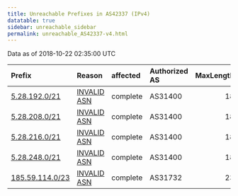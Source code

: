 ```yaml
---
title: Unreachable Prefixes in AS42337 (IPv4)
datatable: true
sidebar: unreachable_sidebar
permalink: unreachable_AS42337-v4.html
---
```


Data as of 2018-10-22 02:35:00 UTC


<div class="datatable-begin"></div>

| Prefix                                                   | Reason                                                                                                 | affected   | Authorized AS   |   MaxLength | Anchor                                         |   unreachable /24s |
|:---------------------------------------------------------|:-------------------------------------------------------------------------------------------------------|:-----------|:----------------|------------:|:-----------------------------------------------|-------------------:|
| [5.28.192.0/21](https://stat.ripe.net/5.28.192.0/21)     | [INVALID ASN](https://rpki-validator.ripe.net/announcement-preview?asn=AS42337&prefix=5.28.192.0/21)   | complete   | AS31400         |          18 | [RIPE](unreachable_RIPE_NCC_RPKI_Root-v4.html) |                  8 |
| [5.28.208.0/21](https://stat.ripe.net/5.28.208.0/21)     | [INVALID ASN](https://rpki-validator.ripe.net/announcement-preview?asn=AS42337&prefix=5.28.208.0/21)   | complete   | AS31400         |          18 | [RIPE](unreachable_RIPE_NCC_RPKI_Root-v4.html) |                  8 |
| [5.28.216.0/21](https://stat.ripe.net/5.28.216.0/21)     | [INVALID ASN](https://rpki-validator.ripe.net/announcement-preview?asn=AS42337&prefix=5.28.216.0/21)   | complete   | AS31400         |          18 | [RIPE](unreachable_RIPE_NCC_RPKI_Root-v4.html) |                  8 |
| [5.28.248.0/21](https://stat.ripe.net/5.28.248.0/21)     | [INVALID ASN](https://rpki-validator.ripe.net/announcement-preview?asn=AS42337&prefix=5.28.248.0/21)   | complete   | AS31400         |          18 | [RIPE](unreachable_RIPE_NCC_RPKI_Root-v4.html) |                  8 |
| [185.59.114.0/23](https://stat.ripe.net/185.59.114.0/23) | [INVALID ASN](https://rpki-validator.ripe.net/announcement-preview?asn=AS42337&prefix=185.59.114.0/23) | complete   | AS31732         |          23 | [RIPE](unreachable_RIPE_NCC_RPKI_Root-v4.html) |                  2 |

<div class="datatable-end"></div>